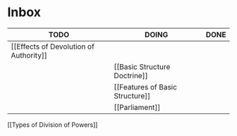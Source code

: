 # Inbox

| TODO                                   | DOING | DONE |
| -------------------------------------- | ----- | ---- |
| [[Effects of Devolution of Authority]] |       |      |
||[[Basic Structure Doctrine]]||
||[[Features of Basic Structure]]||
||[[Parliament]]|
[[Types of Division of Powers]]